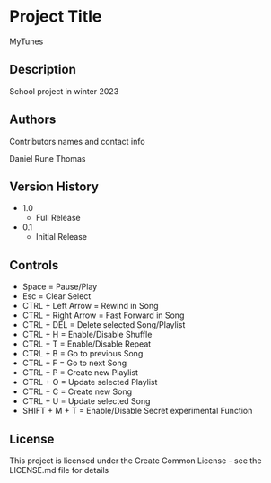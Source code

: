 # Project Title

MyTunes

## Description

School project in winter 2023

## Authors

Contributors names and contact info

Daniel 
Rune 
Thomas 


## Version History
* 1.0
    * Full Release
* 0.1
    * Initial Release

## Controls

* Space = Pause/Play
* Esc = Clear Select
* CTRL + Left Arrow = Rewind in Song
* CTRL + Right Arrow = Fast Forward in Song 
* CTRL + DEL = Delete selected Song/Playlist
* CTRL + H = Enable/Disable Shuffle
* CTRL + T = Enable/Disable Repeat
* CTRL + B = Go to previous Song
* CTRL + F = Go to next Song
* CTRL + P = Create new Playlist
* CTRL + O = Update selected Playlist
* CTRL + C = Create new Song
* CTRL + U = Update selected Song
* SHIFT + M + T = Enable/Disable Secret experimental Function


## License

This project is licensed under the Create Common License - see the LICENSE.md file for details

